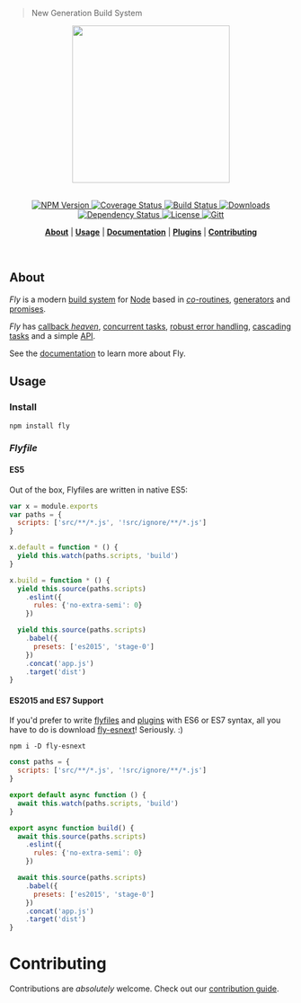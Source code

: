 > New Generation Build System

<div align="center">
  <a href="https://github.com/bucaran/fly">
    <img width=280px src="https://cloud.githubusercontent.com/assets/8317250/8733685/0be81080-2c40-11e5-98d2-c634f076ccd7.png">
  </a>
</div>
<br>

<p align="center"><big>

</big></p>

<p align="center">
  <a href="https://npmjs.org/package/fly">
    <img src="https://img.shields.io/npm/v/fly.svg?style=flat-square"
         alt="NPM Version">
  </a>

  <a href="https://coveralls.io/r/flyjs/fly">
    <img src="https://img.shields.io/coveralls/flyjs/fly.svg?style=flat-square"
         alt="Coverage Status">
  </a>

  <a href="https://travis-ci.org/bucaran/fly">
    <img src="https://img.shields.io/travis/bucaran/fly.svg?style=flat-square"
         alt="Build Status">
  </a>

  <a href="https://npmjs.org/package/fly">
    <img src="http://img.shields.io/npm/dm/fly.svg?style=flat-square"
         alt="Downloads">
  </a>

  <a href="https://david-dm.org/bucaran/fly">
    <img src="https://david-dm.org/bucaran/fly.svg?style=flat-square"
         alt="Dependency Status">
  </a>

  <a href="https://github.com/bucaran/fly/blob/master/LICENSE">
    <img src="https://img.shields.io/npm/l/fly.svg?style=flat-square"
         alt="License">
  </a>

  <a href="https://gitter.im/bucaran/fly">
    <img src="https://img.shields.io/badge/gitter-join-FF2B6E.svg?style=flat-square"
         alt="Gitt">
  </a>
</p>

<p align="center">
  <b><a href="#about">About</a></b>
  |
  <b><a href="#usage">Usage</a></b>
  |
  <b><a href="/docs/README.md">Documentation</a></b>
  |
  <b><a href="https://github.com/bucaran/fly/wiki#plugins">Plugins</a></b>
  |
  <b><a href="#contributing">Contributing</a></b>

</p>

<br>

## About

_Fly_ is a modern [build system](https://en.wikipedia.org/wiki/Build_automation) for [Node](https://nodejs.org/) based in [_co_-routines](https://medium.com/@tjholowaychuk/callbacks-vs-coroutines-174f1fe66127), [generators](https://developer.mozilla.org/en-US/docs/Web/JavaScript/Reference/Statements/function*) and [promises](https://developer.mozilla.org/en-US/docs/Web/JavaScript/Reference/Global_Objects/Promise).

_Fly_ has [callback _heaven_](http://jakearchibald.com/2014/es7-async-functions/), [concurrent tasks](https://github.com/flyjs/fly/blob/master/docs/README.md#features), [robust error handling](https://medium.com/@tjholowaychuk/callbacks-vs-coroutines-174f1fe66127), [cascading tasks](https://github.com/flyjs/fly/blob/master/CHANGELOG.md#cascading-tasks) and a simple [API](https://github.com/flyjs/fly/blob/master/docs/README.md#api).

See the [documentation](/docs/README.md) to learn more about Fly.

## Usage
### Install

```
npm install fly
```

### _Flyfile_

#### ES5

Out of the box, Flyfiles are written in native ES5:

```js
var x = module.exports
var paths = {
  scripts: ['src/**/*.js', '!src/ignore/**/*.js']
}

x.default = function * () {
  yield this.watch(paths.scripts, 'build')
}

x.build = function * () {
  yield this.source(paths.scripts)
    .eslint({
      rules: {'no-extra-semi': 0}
    })

  yield this.source(paths.scripts)
    .babel({
      presets: ['es2015', 'stage-0']
    })
    .concat('app.js')
    .target('dist')
}
```

#### ES2015 and ES7 Support

If you'd prefer to write [flyfiles](https://github.com/bucaran/fly/blob/master/docs/README.md#flyfiles) and [plugins](https://github.com/bucaran/fly/blob/master/docs/README.md#plugins) with ES6 or ES7 syntax, all you have to do is download [fly-esnext](https://github.com/lukeed/fly-esnext)! Seriously. :)

```
npm i -D fly-esnext
```

```js
const paths = {
  scripts: ['src/**/*.js', '!src/ignore/**/*.js']
}

export default async function () {
  await this.watch(paths.scripts, 'build')
}

export async function build() {
  await this.source(paths.scripts)
    .eslint({
      rules: {'no-extra-semi': 0}
    })

  await this.source(paths.scripts)
    .babel({
      presets: ['es2015', 'stage-0']
    })
    .concat('app.js')
    .target('dist')
}
```

# Contributing

Contributions are _absolutely_ welcome. Check out our [contribution guide](/CONTRIBUTING.md).

<!-- -->

[author]:         http://github.com/bucaran
[contributors]:   https://github.com/bucaran/fly/graphs/contributors

[fly]:            https://www.github.com/bucaran/fly

[npm-pkg-link]:   https://www.npmjs.org/package/fly
[npm-ver-link]:   https://img.shields.io/npm/v/fly.svg?style=flat-square

[dl-badge]:       http://img.shields.io/npm/dm/fly.svg?style=flat-square

[travis-badge]:   http://img.shields.io/travis/bucaran/fly.svg?style=flat-square
[travis-link]:    https://travis-ci.org/bucaran/fly

[mit-badge]:      https://img.shields.io/badge/license-MIT-444444.svg?style=flat-square

[es6-example]:    https://github.com/bucaran/fly/blob/master/examples/babel/flyfile.js
[es7-example]:    https://github.com/bucaran/fly/blob/master/examples/async/flyfile.js
